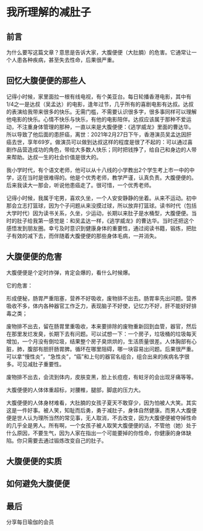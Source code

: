 # 我所理解的减肚子

## 前言

为什么要写这篇文章？意思是告诉大家，大腹便便（大肚腩）的危害。它通常让一个人患各种疾病，甚至失去性命，后果很严重。

## 回忆大腹便便的那些人

记得小时候，家里面拉一根有线电视，有个美亚台。每日轮播香港电影，其中有1/4之一是达叔（吴孟达）的电影，逢年过节，几乎所有的喜剧电影有达叔。达叔的表演给我带来很多的快乐。无需门槛，不需要认识很多字，很多事同样可以理解他电影的快乐。心情不快乐与快乐，有他的电影陪伴。达叔应该属于那种不爱运动，不注重身体管理的那种，一直以来是大腹便便：《逃学威龙》里面的曹达华。所以导致了他后面的患肝癌，离世：2021年2月27日下午，香港演员吴孟达因肝癌去世，享年69岁。做演员可以做到达叔这样的程度是很了不起的：可以通过喜剧作品营造成功的角色，带给大多数人快乐；同时把钱挣了，给自己和身边的人带来帮助。达叔一生的社会价值是很大的。

我小学时代，有个语文老师，他可以从十八线的小学教出2个学生考上市一中的中学，这在当时是很难得的。他是个优秀老师，教学严谨，认真负责。大腹便便的。后来我读大一那会，听说他患癌走了。很可惜，一个优秀老师。

记得小时候，我属于宅男，喜欢久坐，一个人安安静静的坐着。从来不运动。初中那会立志打篮球，因为个子问题从来没摸过球，所以放弃打篮球。读书时代（包括大学时代）因为读书关系，久坐，少运动，长期以来肚子是水桶型，大腹便便。当时的肚子给我第一感觉是：和吴孟达一样，《逃学威龙》的曹达华。当时还把这个感悟发到朋友圈。幸亏及时意识到健康身体的重要性，通过阅读书籍，锻炼，把肚子有效的减下去，而伴随着大腹便便的那些身体毛病，一并消失。

## 大腹便便的危害

大腹便便是个定时炸弹，肯定会爆的，看什么时候爆。

它的危害：

形成便秘，肠胃严重阻塞，营养不好吸收，废物排不出去。肠胃率先出问题。营养吸收不多，体内各种器官工作乏力，表现脑子不好使，记忆力不好，肝不能好好排毒之类；

废物排不出去，留在肠胃里重吸收，本来要排除的废物重新回到血管，器官，然后在那里发烂发臭，长期下去有问题。可以试想一下：一个房子，垃圾桶的垃圾每天增加，一个月没有倒垃圾，结果整个房子臭烘烘的，生活质量很差。人体胸部有心脏，肺，腹部有胆肝肠胃脾。循环在哪里阻碍，哪一块容易出问题。后果很严重。可以拿“慢性炎”，“急性炎”，“癌”和上句的器官名组合，组合出来的疾病名字很多。可见减肚子重要性。

废物排不出去，会流到体内，皮肤变黑，脸上长痘痘，有蛀牙的会出现牙痛等等。

大腹便便的人体体重超标，对腰椎，腿部，脚底的压力大。

大腹便便的人体身材难看，大肚腩的女孩子夏天不敢穿少，因为怕被人大笑。其实这是一件好事。被人笑，知耻而后勇，勇于减肚子，身体自然健康。而男人大腹便便是世人认为理所当然的常见事，无人取消，不去改变，因为大腹便便被夺掉性命的几乎全是男人。所有啊，一个女孩子被人取笑大腹便便的话，不管他（她）处于什么原因，不要生气，因为人家在指出一个可能要掉的你性命，你健康的身体缺陷。你只需要去通过锻炼改变自己的肚子。

## 大腹便便的实质


## 如何避免大腹便便

## 最后

分享每日瑜伽的会员

